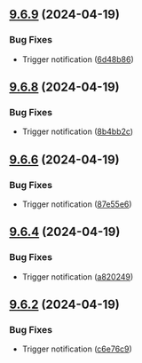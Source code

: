 ## [9.6.9](https://github.com/leandromoreirati/pipeline-test/compare/v9.6.8...v9.6.9) (2024-04-19)


### Bug Fixes

* Trigger notification ([6d48b86](https://github.com/leandromoreirati/pipeline-test/commit/6d48b867a5527585d278fef6281c8936d9a8eb8f))



## [9.6.8](https://github.com/leandromoreirati/pipeline-test/compare/v9.6.6...v9.6.8) (2024-04-19)


### Bug Fixes

* Trigger notification ([8b4bb2c](https://github.com/leandromoreirati/pipeline-test/commit/8b4bb2c54ff395abc3e0ac885a1a0e58f238ba44))



## [9.6.6](https://github.com/leandromoreirati/pipeline-test/compare/v9.6.4...v9.6.6) (2024-04-19)


### Bug Fixes

* Trigger notification ([87e55e6](https://github.com/leandromoreirati/pipeline-test/commit/87e55e66b0270d51861af6e5046fe24a5eb08029))



## [9.6.4](https://github.com/leandromoreirati/pipeline-test/compare/v9.6.2...v9.6.4) (2024-04-19)


### Bug Fixes

* Trigger notification ([a820249](https://github.com/leandromoreirati/pipeline-test/commit/a820249b5f2e6448aff5fd6bef7727d0ea4045ac))



## [9.6.2](https://github.com/leandromoreirati/pipeline-test/compare/v9.6.0...v9.6.2) (2024-04-19)


### Bug Fixes

* Trigger notification ([c6e76c9](https://github.com/leandromoreirati/pipeline-test/commit/c6e76c9362f2649420c67e661bfe1457c43682b3))



